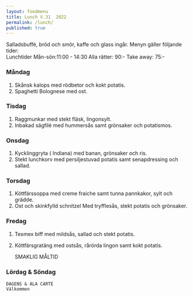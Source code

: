 ```yaml
---
layout: foodmenu
title: Lunch V.31  2022
permalink: /lunch/
published: true
---
```

Salladsbuffé, bröd och smör, kaffe och glass ingår.
Menyn gäller följande tider:  
Lunchtider  Mån-sön:11:00 - 14:30
Alla rätter: 90:- Take away: 75:-
                                
### Måndag
1. Skånsk kalops med rödbetor och kokt potatis.
2. Spaghetti Bolognese med ost.

### Tisdag
1. Raggmunkar med stekt fläsk, lingonsylt.
2. Inbakad sägfilé med hummersås samt grönsaker och potatismos.

### Onsdag
1. Kycklinggryta ( Indiana) med banan, grönsaker och ris.
2. Stekt lunchkorv med persiljestuvad potatis samt senapdressing och sallad.

### Torsdag
1. Köttfärssoppa med creme fraiche samt tunna pannkakor, sylt och grädde. 
2. Ost och skinkfylld schnitzel Med tryfflesås, stekt potatis och grönsaker.

### Fredag  
1. Texmex biff med mildsås, sallad och stekt potatis.
2. Köttfärsgratäng med ostsås, rårörda lingon samt kokt potatis.

   SMAKLIG MÅLTID
  
  ### Lördag & Söndag 
    DAGENS & ALA CARTÈ
    Välkommen
    
       
    

   
    
   
     
